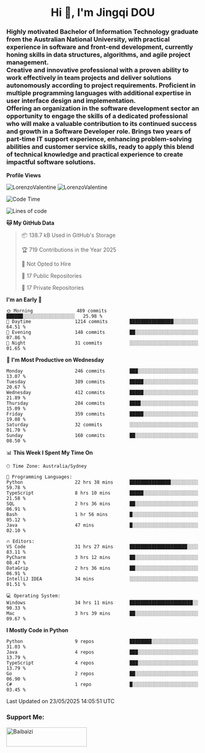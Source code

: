 <h1 align="center">Hi 👋, I'm Jingqi DOU</h1>
<h3 align="left">
Highly motivated Bachelor of Information Technology graduate from the Australian National University, with practical experience in software and front-end development, currently honing skills in data structures, algorithms, and agile project management. <br>
Creative and innovative professional with a proven ability to work effectively in team projects and deliver solutions autonomously according to project requirements. Proficient in multiple programming languages with additional expertise in user interface design and implementation. <br>
Offering an organization in the software development sector an opportunity to engage the skills of a dedicated professional who will make a valuable contribution to its continued success and growth in a Software Developer role. Brings two years of part-time IT support experience, enhancing problem-solving abilities and customer service skills, ready to apply this blend of technical knowledge and practical experience to create impactful software solutions.
</h3>

**Profile Views**<br>
<!-- <img src="https://count.getloli.com/get/@:name" alt="LorenzoValentine" theme="rule34" /> -->
<img src="https://count.getloli.com/@LorenzoValentine?name=LorenzoValentine&theme=asoul&padding=7&offset=0&align=center&scale=2&pixelated=1&darkmode=auto&prefix=020315" alt="LorenzoValentine" theme="rule34" />
<img src="https://count.getloli.com/@LorenzoValentine?name=LorenzoValentine&theme=food&padding=7&offset=0&align=center&scale=2&pixelated=1&darkmode=auto&prefix=020315" alt="LorenzoValentine" theme="rule34" />
 

<!--START_SECTION:waka-->
![Code Time](http://img.shields.io/badge/Code%20Time-1%2C967%20hrs%202%20mins-blue)

![Lines of code](https://img.shields.io/badge/From%20Hello%20World%20I%27ve%20Written-350.5%20thousand%20lines%20of%20code-blue)

**🐱 My GitHub Data** 

> 📦 138.7 kB Used in GitHub's Storage 
 > 
> 🏆 719 Contributions in the Year 2025
 > 
> 🚫 Not Opted to Hire
 > 
> 📜 17 Public Repositories 
 > 
> 🔑 17 Private Repositories 
 > 
**I'm an Early 🐤** 

```text
🌞 Morning                489 commits         ██████░░░░░░░░░░░░░░░░░░░   25.98 % 
🌆 Daytime                1214 commits        ████████████████░░░░░░░░░   64.51 % 
🌃 Evening                148 commits         ██░░░░░░░░░░░░░░░░░░░░░░░   07.86 % 
🌙 Night                  31 commits          ░░░░░░░░░░░░░░░░░░░░░░░░░   01.65 % 
```
📅 **I'm Most Productive on Wednesday** 

```text
Monday                   246 commits         ███░░░░░░░░░░░░░░░░░░░░░░   13.07 % 
Tuesday                  389 commits         █████░░░░░░░░░░░░░░░░░░░░   20.67 % 
Wednesday                412 commits         █████░░░░░░░░░░░░░░░░░░░░   21.89 % 
Thursday                 284 commits         ████░░░░░░░░░░░░░░░░░░░░░   15.09 % 
Friday                   359 commits         █████░░░░░░░░░░░░░░░░░░░░   19.08 % 
Saturday                 32 commits          ░░░░░░░░░░░░░░░░░░░░░░░░░   01.70 % 
Sunday                   160 commits         ██░░░░░░░░░░░░░░░░░░░░░░░   08.50 % 
```


📊 **This Week I Spent My Time On** 

```text
🕑︎ Time Zone: Australia/Sydney

💬 Programming Languages: 
Python                   22 hrs 38 mins      ███████████████░░░░░░░░░░   59.78 % 
TypeScript               8 hrs 10 mins       █████░░░░░░░░░░░░░░░░░░░░   21.58 % 
SQL                      2 hrs 36 mins       ██░░░░░░░░░░░░░░░░░░░░░░░   06.91 % 
Bash                     1 hr 56 mins        █░░░░░░░░░░░░░░░░░░░░░░░░   05.12 % 
Java                     47 mins             █░░░░░░░░░░░░░░░░░░░░░░░░   02.10 % 

🔥 Editors: 
VS Code                  31 hrs 27 mins      █████████████████████░░░░   83.11 % 
PyCharm                  3 hrs 12 mins       ██░░░░░░░░░░░░░░░░░░░░░░░   08.47 % 
DataGrip                 2 hrs 36 mins       ██░░░░░░░░░░░░░░░░░░░░░░░   06.91 % 
IntelliJ IDEA            34 mins             ░░░░░░░░░░░░░░░░░░░░░░░░░   01.51 % 

💻 Operating System: 
Windows                  34 hrs 11 mins      ███████████████████████░░   90.33 % 
Mac                      3 hrs 39 mins       ██░░░░░░░░░░░░░░░░░░░░░░░   09.67 % 
```

**I Mostly Code in Python** 

```text
Python                   9 repos             ████████░░░░░░░░░░░░░░░░░   31.03 % 
Java                     4 repos             ███░░░░░░░░░░░░░░░░░░░░░░   13.79 % 
TypeScript               4 repos             ███░░░░░░░░░░░░░░░░░░░░░░   13.79 % 
Go                       2 repos             ██░░░░░░░░░░░░░░░░░░░░░░░   06.90 % 
C#                       1 repo              █░░░░░░░░░░░░░░░░░░░░░░░░   03.45 % 
```




 Last Updated on 23/05/2025 14:05:51 UTC
<!--END_SECTION:waka-->

<!-- [![willianrod's wakatime stats](https://github-readme-stats.vercel.app/api/wakatime?username=lorenzoval2050)](https://github.com/anuraghazra/github-readme-stats) -->


<h3 align="left">Support Me:</h3>
<p><a href="https://www.buymeacoffee.com/Baibaizi"> <img align="left" src="https://cdn.buymeacoffee.com/buttons/v2/default-yellow.png" height="50" width="210" alt="Baibaizi" /></a></p><br><br>
